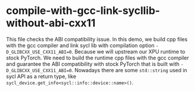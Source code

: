 # compile-with-gcc-link-sycllib-without-abi-cxx11
This file checks the ABI compatibility issue. In this demo, we build cpp files with the gcc compiler and link sycl lib with compilation option `-D_GLIBCXX_USE_CXX11_ABI=0`.
Because we will upstream our XPU runtime to stock PyTorch. We need to build the runtime cpp files with the gcc compiler and guarantee the ABI compatibility with stock PyTorch that is built with `-D_GLIBCXX_USE_CXX11_ABI=0`.
Nowadays there are some `std::string` used in sycl API as a return type, like `sycl_device.get_info<sycl::info::device::name>()`.
